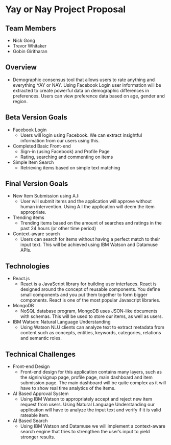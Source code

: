 # Yay or Nay Project Proposal

## Team Members
- Nick Gong
- Trevor Whitaker
- Gobin Giritharan

## Overview
- Demographic consensus tool that allows users to rate anything and everything YAY or NAY. Using Facebook Login user information will be extracted to create powerful data on demographic differences in preferences. Users can view preference data based on age, gender and region.

## Beta Version Goals
- Facebook Login
	- Users will login using Facebook. We can extract insightful information from our users using this.
- Completed Basic Front-end
	- Sign-in (using Facebook) and Profile Page
	- Rating, searching and commenting on items
- Simple Item Search
	- Retrieving items based on simple text matching


## Final Version Goals
- New Item Submission using A.I:
	- User will submit items and the application will approve without human intervention. Using A.I the application will deem the item appropriate.
- Trending items
	- Trending items based on the amount of searches and ratings in the past 24 hours (or other time period)
- Context-aware search
	- Users can search for items without having a perfect match to their input text. This will be achieved using IBM Watson and Datamuse APIs.

## Technologies
- React.js
	- React is a JavaScript library for building user interfaces. React is designed around the concept of reusable components. You define small components and you put them together to form bigger components. React is one of the most popular Javascript libraries. 
- MongoDB
	- NoSQL database program, MongoDB uses JSON-like documents with schemas. This will be used to store our items, as well as users.
- IBM Watson: Natural Language Understanding
	- Using Watson NLU clients can analyze text to extract metadata from content such as concepts, entities, keywords, categories, relations and semantic roles.

## Technical Challenges
- Front-end Design
	- Front-end design for this application contains many layers, such as the signin/signup page, profile page, main dashboard and item submission page. The main dashboard will be quite complex as it will have to show real time analytics of the items.
- AI Based Approval System
	- Using IBM Watson to appropriately accept and reject new item request from users. Using Natural Language Understanding our application will have to analyze the input text and verify if it is valid rateable item. 
- AI Based Search
	- Using IBM Watson and Datamuse we will implement a context-aware search engine that tries to strengthen the user’s input to yield stronger results. 
